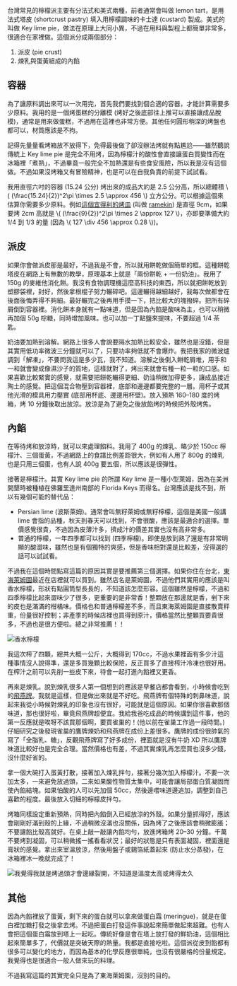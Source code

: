 台灣常見的檸檬派主要有分法式和美式兩種，前者通常會叫做 lemon tart，是用法式塔皮 (shortcrust pastry) 填入用檸檬調味的卡士達 (custard) 製成。美式的叫做 Key lime pie，做法在原理上大同小異，不過在用料與製程上都簡單非常多，很適合在家裡做。這個派分成兩個部分：

1. 派皮 (pie crust)
2. 煉乳與蛋黃組成的內餡

## 容器

為了讓原料調出來可以一次用完，首先我們要找到個合適的容器，才能計算需要多少原料。我用的是一個烤蛋糕的分離模 (烤好之後底部往上推可以直接讓成品脫模)，通常是用來做蛋糕，不過用在這裡也非常方便。其他任何圓形稍深的烤盤也都可以，材質應該是不拘。

記得先量量看烤箱放不放得下，免得最後做了卻沒辦法烤就有點尷尬——雖然聽說傳統上 Key lime pie 是完全不用烤，因為檸檬汁的酸性會直接讓蛋白質變性而在冰箱裡「煮熟」，不過畢竟一般完全不加熱還是有些食安風險，所以我是沒有這個做。不過如果沒烤箱又有冒險精神，也是可以在自我負責的前提下試試看。

我用直徑六吋的容器 (15.24 公分) 烤出來的成品大約是 2.5 公分高，所以總體積 \\( (\frac{15.24}{2})^2\pi \times 2.5 \approx 456 \\) 立方公分。可以根據這個來估算你需要多少原料。例如[這個宜得利的烤皿](https://www.nitori-net.tw/Goods/ItemDetail_8965267_01.htm) (叫做 [ramekin]) 是直徑 9cm，如果要烤 2cm 高就是 \\( (\frac{9}{2})^2\pi \times 2 \approx 127 \\)，亦即要準備大約 1/4 到 1/3 的量 (因為 \\( 127 \div 456 \approx 0.28 \\))。

[ramekin]: https://en.wikipedia.org/wiki/Ramekin

## 派皮

如果你會做派皮那是最好，不過我是不會，所以就用餅乾做個簡單的框。這種餅乾塔皮在網路上有無數的教學，原理基本上就是「兩份餅乾 + 一份奶油」。我用了 150g 的麥維他消化餅。我沒有食物調理機這麼高科技的東西，所以就把餅乾放到塑膠袋裡，封好，然後拿根棍子努力輾碎吧。這邊輾得越細越好，我每次做都會在後面後悔弄得不夠細。最好輾完之後再用手摸一下，把比較大的塊撥碎。把所有碎屑倒到容器裡。消化餅本身就有一點味道，但是因為內餡是酸味為主，也可以稍微再加個 50g 棕糖，同時增加風味。也可以加一丁點鹽來提味，不要超過 1/4 茶匙。

奶油要加熱到溶解。網路上很多人會說要隔水加熱比較安全，雖然也是沒錯，但是其實用低功率微波三分鐘就可以了，只要功率夠低就不會爆炸。我把我家的微波爐調到「解凍」，不要問我這是多少瓦，我不知道。溶解之後倒入餅乾屑堆，用手和一和就會變成像濕沙子的質地，這樣就對了，烤出來就會有種一粒一粒的口感。如果喜歡比較緊實的感覺，就需要把餅乾輾得更細、奶油稍微加得更多，讓成品接近陶土的感覺。把這個混合物壓到容器裡，底部和邊邊都要完整的一層。用杯子或其他光滑的模具用力壓實 (底部用杯底、邊邊用杯壁)。放入預熱 160–180 度的烤箱，烤 10 分鐘後取出放涼。放涼是為了避免之後放餡烤的時候把外殼烤焦。

## 內餡

在等待烤和放涼時，就可以來處理餡料。我用了 400g 的煉乳、略少於 150cc 檸檬汁、三個蛋黃，不過網路上的食譜比例差距很大，例如有人用了 800g 的煉乳也是只用三個蛋，也有人說 400g 要五個，所以應該是很彈性。

接著是檸檬汁。其實 Key lime pie 的所謂 Key lime 是一種小型萊姆，因為在美洲開墾時被種植在佛羅里達州南部的 Florida Keys 而得名。台灣應該是找不到，所以有幾個可能的替代品：

* Persian lime (波斯萊姆)。通常會叫無籽萊姆或無籽檸檬，這個是美國一般講 lime 會指的品種，秋天到春天可以找到，不會很酸，應該是最適合的選擇。單價感覺很貴，不過因為皮薄汁多，擠成汁的價差其實也沒有高非常多。
* 普通的檸檬，一年四季都可以找到 (四季檸檬)。即使是放到熟了還是有非常明顯的酸澀味，雖然也是有個獨特的爽感，但是香味相對還是比較差，沒得選的話可以試試看。

不過我在這個時間點寫這篇的原因其實是要推薦第三個選擇。如果你住在台北，[東海萊姆園]最近在店裡就可以買到。雖然店名是萊姆園，不過他們其實用的應該是叫香水檸檬，形狀有點圓筒型長長的，不知道該怎麼形容。這個雖然是檸檬，不過和四季檸檬比起來澀味少了很多，更重要的是非常香！整顆放在那邊就是香，剉下來的皮也是滿滿的柑橘味。價格也和普通檸檬差不多，而且東海萊姆園是直接散賣秤重，份量很好控制；非產季的時候店裡也買得到原汁，價格當然比整顆買要貴很多，不過也是很方便啦。總之非常推薦！！

![香水檸檬](https://d.pr/i/pqR7Eo+)

我這次榨了四顆，總共大概一公斤，大概得到 170cc，不過水果裡面有多少汁這種事情沒人說得準，還是多買幾顆比較保險，反正買多了直接榨汁冷凍也很好用。在榨汁之前可以先削一些皮下來，待會一起打進內餡裡又更香。

[東海萊姆園]: https://www.facebook.com/%E6%9D%B1%E6%B5%B7%E8%90%8A%E5%A7%86%E5%9C%92-131040163633545

再來是煉乳。說到煉乳很多人第一個想到的應該是早餐店都會看到，小時候會吃到的[飛燕牌]。我就是這樣，但是做出來就是不好吃。飛燕牌有個特殊的刺鼻味道，說起來我從小時候對煉乳的印象也沒有很好，可能就是這個原因。如果你很喜歡那個味道，那也很好啦，畢竟飛燕牌超便宜。我給我爸吃成品的時候講到這件事，他的第一反應就是唉呀不該買那個啊，要買雀巢的！(他以前在雀巢工作過一段時間。) 仔細研究之後發現雀巢的鷹牌煉奶和飛燕牌在成份上差很多。鷹牌的成份很帥氣的寫了「全脂乳、糖」，反觀飛燕牌寫了好多成份，裡面就是沒有牛奶 XD 所以鷹牌味道比較好也是完全合理。當然價格也有差，不過其實煉乳再怎麼買也沒多少錢，沒什麼好省的。

[飛燕牌]: http://swallowdairy.so-buy.com/files/231-1104-19181.php?Lang=zh-tw

拿一個大碗打入蛋黃打散，接著加入煉乳拌勻，接著分幾次加入檸檬汁。不要一次加太多，一來避免放過頭，二來如果酸性物質太集中，可能會讓局部蛋白質凝固而使內餡結塊。如果怕酸的人可以先加個 50cc，然後邊嚐味道邊追加，調整到自己喜歡的程度。最後放入切細的檸檬皮拌勻。

烤箱同樣設定重新預熱，同時把內餡倒入已經放涼的外殼。如果分量抓得好，應該會剛剛好滿到殼的上緣，不過稍微沒滿也沒關係，因為烤了之後應該會稍微膨脹；不要讓餡比殼高就好。在桌上敲一敲讓內餡均勻，放進烤箱烤 20–30 分鐘。千萬不要烤到凝固，可以稍微搖一搖看看狀況；最好的狀態是只有表面凝固，裡面還是膏狀的感覺。拿出來室溫放涼，然後用盤子或錫箔紙蓋起來 (防止水分蒸發)，在冰箱裡冰一晚就完成了！

![我覺得我就是烤過頭才會邊緣裂開，不知道是溫度太高或烤得太久](https://d.pr/i/Sgk7lJ+)

## 其他

因為內餡裡放了蛋黃，剩下來的蛋白就可以拿來做蛋白霜 (meringue)，就是在蛋白裡加糖打發之後拿去烤。不過把蛋白打發這件事說起來簡單做起來超難。也有人會把這個蛋白霜放到塔上一起吃。傳統好像是會在塔上放打發的鮮奶油，這個相比起來簡單多了，代價就是突破天際的熱量。我都是直接吃啦。這個派從皮到餡都有很多可以變化的地方，而因為基本的化學反應很單純，也沒有很嚴格的份量規定。我覺得也是很適合一般人做來玩的料理。

不過我寫這篇的其實完全只是為了東海萊姆園，沒別的目的。
